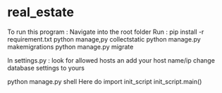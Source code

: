 # real_estate
To run this program :
Navigate into the root folder
Run :
pip install -r requirement.txt
python manage,py collectstatic
python manage.py makemigrations
python manage.py migrate

In settings.py :
 look for allowed hosts an add your host name/ip
 change database settings to yours


python manage.py shell
Here do
import init_script
init_script.main()